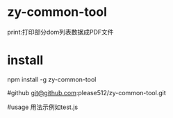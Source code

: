 # zy-common-tool
print:打印部分dom列表数据成PDF文件

# install
npm install -g zy-common-tool

#github
git@github.com:please512/zy-common-tool.git

#usage
用法示例如test.js
